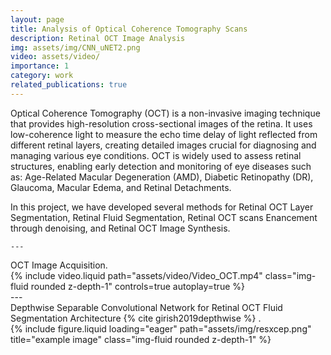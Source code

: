 ```yaml
---
layout: page
title: Analysis of Optical Coherence Tomography Scans
description: Retinal OCT Image Analysis
img: assets/img/CNN_uNET2.png
video: assets/video/
importance: 1
category: work
related_publications: true
---
```


Optical Coherence Tomography (OCT) is a non-invasive imaging technique that provides high-resolution cross-sectional images of the retina. It uses low-coherence light to measure the echo time delay of light reflected from different retinal layers, creating detailed images crucial for diagnosing and managing various eye conditions. OCT is widely used to assess retinal structures, enabling early detection and monitoring of eye diseases such as:
Age-Related Macular Degeneration (AMD),
Diabetic Retinopathy (DR),
Glaucoma,
Macular Edema, and Retinal Detachments.

In this project, we have developed several methods for Retinal OCT Layer Segmentation, Retinal Fluid Segmentation, Retinal OCT scans Enancement through denoising, and Retinal OCT Image Synthesis.


    ---
 <div class="caption">
 OCT Image Acquisition.
</div>

<div class="row mt-3">
    <div class="col-sm mt-3 mt-md-0">
        {% include video.liquid path="assets/video/Video_OCT.mp4" class="img-fluid rounded z-depth-1" controls=true autoplay=true %}
    </div>
    
</div>
    ---
    <div class="caption">
Depthwise Separable Convolutional Network for Retinal OCT Fluid Segmentation Architecture {% cite girish2019depthwise %} .
</div>
<div class="row">
    <div class="col-sm mt-3 mt-md-0">
        {% include figure.liquid loading="eager" path="assets/img/resxcep.png" title="example image" class="img-fluid rounded z-depth-1" %}
    </div>
</div>
<!--
<div class="row">
    <div class="col-sm mt-3 mt-md-0">
        {% include figure.liquid loading="eager" path="assets/img/1.jpg" title="example image" class="img-fluid rounded z-depth-1" %}
   </div>
    <div class="col-sm mt-3 mt-md-0">
        {% include figure.liquid loading="eager" path="assets/img/3.jpg" title="example image" class="img-fluid rounded z-depth-1" %}
   </div>
    <div class="col-sm mt-3 mt-md-0">
        {% include figure.liquid loading="eager" path="assets/img/5.jpg" title="example image" class="img-fluid rounded z-depth-1" %}
    </div>
</div>

<div class="caption">
Depthwise Separable Convolutional Network for Retinal OCT Fluid Segmentation Architecture {% cite girish2019depthwise %} .
</div>
<div class="row">
    <div class="col-sm mt-3 mt-md-0">
        {% include figure.liquid loading="eager" path="assets/img/resxcep.png" title="example image" class="img-fluid rounded z-depth-1" %}
    </div>
</div>
```<div class="caption">
    This image can also have a caption. It's like magic.
</div>

You can also put regular text between your rows of images, even citations {% cite girish2019depthwise %}.
Say you wanted to write a bit about your project before you posted the rest of the images.
You describe how you toiled, sweated, _bled_ for your project, and then... you reveal its glory in the next row of images.

<div class="row justify-content-sm-center">
    <div class="col-sm-8 mt-3 mt-md-0">
        {% include figure.liquid path="assets/img/6.jpg" title="example image" class="img-fluid rounded z-depth-1" %}
    </div>
    <div class="col-sm-4 mt-3 mt-md-0">
        {% include figure.liquid path="assets/img/11.jpg" title="example image" class="img-fluid rounded z-depth-1" %}
    </div>
</div>
<div class="caption">
    You can also have artistically styled 2/3 + 1/3 images, like these.
</div>

The code is simple.
Just wrap your images with `<div class="col-sm">` and place them inside `<div class="row">` (read more about the <a href="https://getbootstrap.com/docs/4.4/layout/grid/">Bootstrap Grid</a> system).
To make images responsive, add `img-fluid` class to each; for rounded corners and shadows use `rounded` and `z-depth-1` classes.
Here's the code for the last row of images above:
-->
{% raw %}

```html
<div class="row justify-content-sm-center">
  <div class="col-sm-8 mt-3 mt-md-0">
    {% include figure.liquid path="assets/img/6.jpg" title="example image" class="img-fluid rounded z-depth-1" %}
  </div>
  <div class="col-sm-4 mt-3 mt-md-0">
    {% include figure.liquid path="assets/img/11.jpg" title="example image" class="img-fluid rounded z-depth-1" %}
  </div>
</div>
```

{% endraw %}
